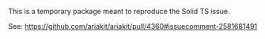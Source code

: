 This is a temporary package meant to reproduce the Solid TS issue.

See: <https://github.com/ariakit/ariakit/pull/4360#issuecomment-2581681491>
